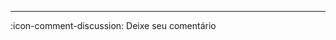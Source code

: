 ---

:icon-comment-discussion: Deixe seu comentário

<script src="https://giscus.app/client.js"
        data-repo="sergioSHKLR/retype-paginated"
        data-repo-id="R_kgDOKbu7JQ"
        data-category="[ENTER CATEGORY NAME HERE]"
        data-category-id="[ENTER CATEGORY ID HERE]"
        data-mapping="url"
        data-strict="0"
        data-reactions-enabled="0"
        data-emit-metadata="0"
        data-input-position="top"
        data-theme="preferred_color_scheme"
        data-lang="pt"
        data-loading="lazy"
        crossorigin="anonymous"
        async>
</script>